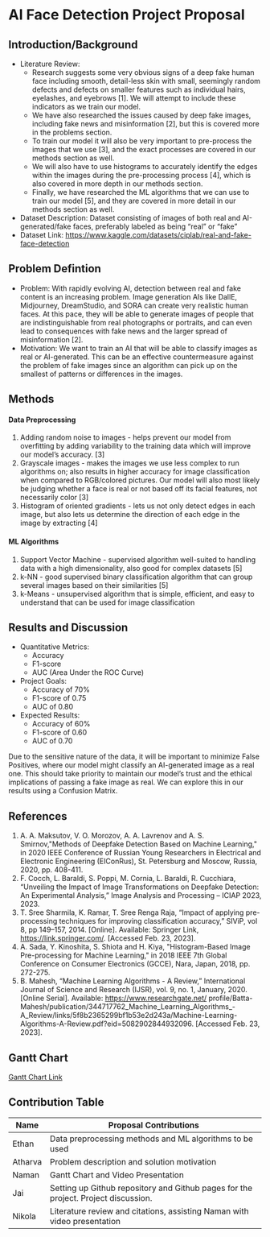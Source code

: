 # AI Face Detection Project Proposal 


## Introduction/Background

- Literature Review:
  - Research suggests some very obvious signs of a deep fake human face including smooth, detail-less skin with small, seemingly random defects and defects on smaller features such as individual hairs, eyelashes, and eyebrows [1]. We will attempt to include these indicators as we train our model.
  - We have also researched the issues caused by deep fake images, including fake news and misinformation [2], but this is covered more in the problems section.
  - To train our model it will also be very important to pre-process the images that we use [3], and the exact processes are covered in our methods section as well.
  - We will also have to use histograms to accurately identify the edges within the images during the pre-processing process [4], which is also covered in more depth in our methods section.
  - Finally, we have researched the ML algorithms that we can use to train our model [5], and they are covered in more detail in our methods section as well.
- Dataset Description: Dataset consisting of images of both real and AI-generated/fake faces, preferably labeled as being “real” or “fake” 
- Dataset Link: https://www.kaggle.com/datasets/ciplab/real-and-fake-face-detection 


## Problem Defintion

- Problem: With rapidly evolving AI, detection between real and fake content is an increasing problem. Image generation AIs like DallE, Midjourney, DreamStudio, and SORA can create very realistic human faces. At this pace, they will be able to generate images of people that are indistinguishable from real photographs or portraits, and can even lead to consequences with fake news and the larger spread of misinformation [2].
- Motivation: We want to train an AI that will be able to classify images as real or AI-generated. This can be an effective countermeasure against the problem of fake images since an algorithm can pick up on the smallest of patterns or differences in the images. 

## Methods

#### Data Preprocessing

1. Adding random noise to images - helps prevent our model from overfitting by adding variability to the training data which will improve our model’s accuracy. [3]
2. Grayscale images - makes the images we use less complex to run algorithms on; also results in higher accuracy for image classification when compared to RGB/colored pictures. Our model will also most likely be judging whether a face is real or not based off its facial features, not necessarily color [3]
3. Histogram of oriented gradients - lets us not only detect edges in each image, but also lets us determine the direction of each edge in the image by extracting [4]



#### ML Algorithms

1. Support Vector Machine - supervised algorithm well-suited to handling data with a high dimensionality, also good for complex datasets [5]
2. k-NN - good supervised binary classification algorithm that can group several images based on their similarities [5]
3. k-Means - unsupervised algorithm that is simple, efficient, and easy to understand that can be used for image classification 

## Results and Discussion

- Quantitative Metrics:
  - Accuracy 
  - F1-score 
  - AUC (Area Under the ROC Curve) 
- Project Goals:
  - Accuracy of 70% 
  - F1-score of 0.75
  - AUC of 0.80
- Expected Results:
  - Accuracy of 60%
  - F1-score of 0.60 
  - AUC of 0.70

Due to the sensitive nature of the data, it will be important to minimize False Positives, where our model might classify an AI-generated image as a real one. This should take priority to maintain our model’s trust and the ethical implications of passing a fake image as real. We can explore this in our results using a Confusion Matrix.

## References

1.  A. A. Maksutov, V. O. Morozov, A. A. Lavrenov and A. S. Smirnov,"Methods of Deepfake Detection Based on Machine Learning," in 2020 IEEE Conference of Russian Young Researchers in Electrical and Electronic Engineering (EIConRus), St. Petersburg and Moscow, Russia, 2020, pp. 408-411.
2.  F. Cocch, L. Baraldi, S. Poppi, M. Cornia, L. Baraldi, R. Cucchiara, “Unveiling the Impact of Image Transformations on Deepfake Detection: An Experimental Analysis,” Image Analysis and Processing – ICIAP 2023, 2023.
3.  T. Sree Sharmila, K. Ramar, T. Sree Renga Raja, “Impact of applying pre-processing techniques for improving classification accuracy,” SIViP, vol 8, pp 149–157, 2014. [Online]. Available: Springer Link, https://link.springer.com/. [Accessed Feb. 23, 2023].
4.  A. Sada, Y. Kinoshita, S. Shiota and H. Kiya, "Histogram-Based Image Pre-processing for Machine Learning," in 2018 IEEE 7th Global Conference on Consumer Electronics (GCCE), Nara, Japan, 2018, pp. 272-275.
5.  B. Mahesh, “Machine Learning Algorithms - A Review,” International Journal of Science and Research (IJSR), vol. 9, no. 1, January, 2020. [Online Serial]. Available: https://www.researchgate.net/ profile/Batta-Mahesh/publication/344717762_Machine_Learning_Algorithms_-A_Review/links/5f8b2365299bf1b53e2d243a/Machine-Learning-Algorithms-A-Review.pdf?eid=5082902844932096. [Accessed Feb. 23, 2023].

## Gantt Chart

[Gantt Chart Link](https://gtvault-my.sharepoint.com/:x:/g/personal/jdesai48_gatech_edu/ETR2aOKIeeBDqFoQlrdfBtcBIzWgndGGD5E0Me5BqIWWjA?e=7dxEgs)

## Contribution Table

| Name    | Proposal Contributions                                  |
|---------|----------------------------------------------------------|
| Ethan   | Data preprocessing methods and ML algorithms to be used  |
| Atharva | Problem description and solution motivation              |
| Naman   | Gantt Chart and Video Presentation                      |
| Jai     | Setting up Github repository and Github pages for the project. Project discussion. |
| Nikola  | Literature review and citations, assisting Naman with video presentation |